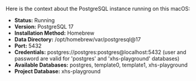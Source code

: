 Here is the context about the PostgreSQL instance running on this macOS:

- **Status:** Running
- **Version:** PostgreSQL 17
- **Installation Method:** Homebrew
- **Data Directory:** /opt/homebrew/var/postgresql@17
- **Port:** 5432
- **Credentials:** postgres://postgres:postgres@localhost:5432 (user and password are valid for 'postgres' and 'xhs-playground' databases)
- **Available Databases:** postgres, template0, template1, xhs-playground
- **Project Database:** xhs-playground